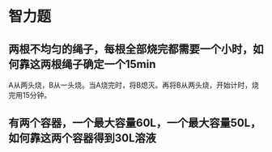 # 智力题

## 两根不均匀的绳子，每根全部烧完都需要一个小时，如何靠这两根绳子确定一个15min

A从两头烧，B从一头烧。当A烧完时，将B熄灭。再将B从两头烧，开始计时，烧完用15分钟。

## 有两个容器，一个最大容量60L，一个最大容量50L，如何靠这两个容器得到30L溶液

